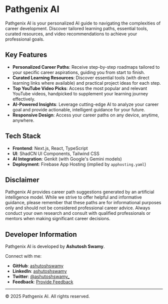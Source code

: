 # Pathgenix AI

Pathgenix AI is your personalized AI guide to navigating the complexities of career development. Discover tailored learning paths, essential tools, curated resources, and video recommendations to achieve your professional goals.

## Key Features

- **Personalized Career Paths**: Receive step-by-step roadmaps tailored to your specific career aspirations, guiding you from start to finish.
- **Curated Learning Resources**: Discover essential tools (with direct learning links where available) and practical project ideas for each step.
- **Top YouTube Video Picks**: Access the most popular and relevant YouTube videos, handpicked to supplement your learning journey effectively.
- **AI-Powered Insights**: Leverage cutting-edge AI to analyze your career goal and provide actionable, intelligent guidance for your future.
- **Responsive Design**: Access your career paths on any device, anytime, anywhere.

## Tech Stack

- **Frontend**: Next.js, React, TypeScript
- **UI**: ShadCN UI Components, Tailwind CSS
- **AI Integration**: Genkit (with Google's Gemini models)
- **Deployment**: Firebase App Hosting (implied by `apphosting.yaml`)

## Disclaimer

Pathgenix AI provides career path suggestions generated by an artificial intelligence model. While we strive to offer helpful and informative guidance, please remember that these paths are for informational purposes only and should not be considered professional career advice. Always conduct your own research and consult with qualified professionals or mentors when making significant career decisions.

## Developer Information

Pathgenix AI is developed by **Ashutosh Swamy**.

Connect with me:

- **GitHub**: [ashutoshswamy](https://github.com/ashutoshswamy)
- **LinkedIn**: [ashutoshswamy](https://linkedin.com/in/ashutoshswamy)
- **Twitter**: [@ashutoshswamy\_](https://twitter.com/ashutoshswamy_)
- **Feedback**: [Provide Feedback](https://tally.so/r/nrRyJv)

---

&copy; 2025 Pathgenix AI. All rights reserved.
